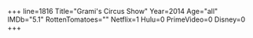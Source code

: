 +++
line=1816
Title="Grami's Circus Show"
Year=2014
Age="all"
IMDb="5.1"
RottenTomatoes=""
Netflix=1
Hulu=0
PrimeVideo=0
Disney=0
+++

